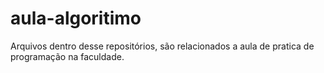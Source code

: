 # aula-algoritimo
Arquivos dentro desse repositórios, são relacionados a aula de pratica de programação na faculdade.
